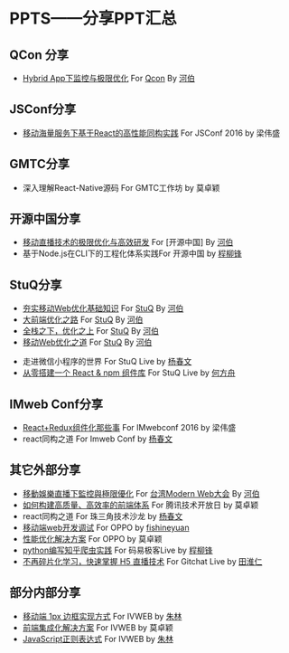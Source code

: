 # PPTS——分享PPT汇总

## QCon 分享
- [Hybrid App下监控与极限优化](https://github.com/herbertliu/sharing/blob/master/ppts/Hybrid%20App%E4%B8%8B%E7%9B%91%E6%8E%A7%E4%B8%8E%E6%9E%81%E9%99%90%E4%BC%98%E5%8C%96-Qcon.pdf) For [Qcon](http://2015.qconshanghai.com/speakers/201931) By [河伯](https://github.com/herbertliu)

## JSConf分享
- [移动海量服务下基于React的高性能同构实践](https://github.com/iv-web/ppts/blob/master/ppts/external/%E7%A7%BB%E5%8A%A8%E6%B5%B7%E9%87%8F%E6%9C%8D%E5%8A%A1%E4%B8%8B%E5%9F%BA%E4%BA%8EReact%E7%9A%84%E9%AB%98%E6%80%A7%E8%83%BD%E5%90%8C%E6%9E%84%E5%AE%9E%E8%B7%B5ppt.pptx) For JSConf 2016 by 梁伟盛

## GMTC分享
- 深入理解React-Native源码 For GMTC工作坊 by 莫卓颖

## 开源中国分享
- [移动直播技术的极限优化与高效研发](https://github.com/herbertliu/sharing/blob/master/ppts/%E7%A7%BB%E5%8A%A8%E7%9B%B4%E6%92%AD%E6%8A%80%E6%9C%AF%E7%9A%84%E6%9E%81%E9%99%90%E4%BC%98%E5%8C%96%E4%B8%8E%E9%AB%98%E6%95%88%E7%A0%94%E5%8F%91-%E5%BC%80%E6%BA%90%E4%B8%AD%E5%9B%BD.pdf) For [开源中国] By [河伯](https://github.com/herbertliu)
- 基于Node.js在CLI下的工程化体系实践For 开源中国 by [程柳锋](https://github.com/orgs/iv-web/people/cpselvis)

## StuQ分享
- [夯实移动Web优化基础知识](https://github.com/herbertliu/sharing/blob/master/ppts/%E5%A4%AF%E5%AE%9E%E7%A7%BB%E5%8A%A8Web%E4%BC%98%E5%8C%96%E5%9F%BA%E7%A1%80%E7%9F%A5%E8%AF%86-StuQ.pdf) For [StuQ](http://www.stuq.org/course/lecturers) By [河伯](https://github.com/herbertliu)
- [大前端优化之路](https://github.com/herbertliu/sharing/blob/master/ppts/大前端优化之路-StuQ.pdf) For [StuQ](http://www.stuq.org/course/lecturers) By [河伯](https://github.com/herbertliu)
- [全栈之下，优化之上](https://github.com/herbertliu/sharing/blob/master/ppts/%E5%85%A8%E6%A0%88%E4%B9%8B%E4%B8%8B%EF%BC%8C%E4%BC%98%E5%8C%96%E4%B9%8B%E4%B8%8A.pdf) For [StuQ](http://www.stuq.org/course/lecturers) By [河伯](https://github.com/herbertliu)
- [移动Web优化之道](https://github.com/herbertliu/sharing/blob/master/ppts/移动Web优化之道-StuQ.pdf) For [StuQ](http://www.stuq.org/course/lecturers) By [河伯](https://github.com/herbertliu)
+ 走进微信小程序的世界 For StuQ Live by [杨春文](https://github.com/chenwery)
+ [从零搭建一个 React & npm 组件库](https://github.com/iv-web/ppts/blob/master/ppts/external/%E4%BB%8E%E9%9B%B6%E6%90%AD%E5%BB%BA%E4%B8%80%E4%B8%AA%20React%20%26%20npm%20%E7%BB%84%E4%BB%B6%E5%BA%93.pptx) For StuQ Live by [何方舟](https://github.com/adamchuan)

## IMweb Conf分享
- [React+Redux组件化那些事](https://github.com/iv-web/ppts/blob/master/ppts/external/React%2BRedux%E7%BB%84%E4%BB%B6%E5%8C%96%E9%82%A3%E4%BA%9B%E4%BA%8Bppt.pptx) For IMwebconf 2016 by 梁伟盛
- react同构之道 For Imweb Conf by [杨春文](https://github.com/chenwery)

## 其它外部分享
- [移動娛樂直播下監控與極限優化](https://github.com/herbertliu/sharing/blob/master/ppts/%E7%A7%BB%E5%8A%A8%E5%A8%B1%E4%B9%90%E7%9B%B4%E6%92%AD%E4%B8%8B%E7%9B%91%E6%8E%A7%E4%B8%8E%E6%9E%81%E9%99%90%E4%BC%98%E5%8C%96-ModernWeb.pdf) For [台湾Modern Web大会](http://modernweb.tw/speaker.html#s1036) By [河伯](https://github.com/herbertliu)
- [如何构建高质量、高效率的前端体系](ppts/external/%E5%A6%82%E4%BD%95%E6%9E%84%E5%BB%BA%E9%AB%98%E8%B4%A8%E9%87%8F%E3%80%81%E9%AB%98%E6%95%88%E7%8E%87%E7%9A%84%E5%89%8D%E7%AB%AF%E4%BD%93%E7%B3%BB%20-zhuoying.pptx) For 腾讯技术开放日 by 莫卓颖
- react同构之道 For 珠三角技术沙龙 by [杨春文](https://github.com/chenwery)
- [移动端web开发调试](ppts/external/%E7%A7%BB%E5%8A%A8%E8%B0%83%E8%AF%95.pdf) For OPPO by [fishineyuan](https://github.com/orgs/iv-web/people/feix760)
- [性能优化解决方案](ppts/external/%E6%80%A7%E8%83%BD%E4%BC%98%E5%8C%96%E8%A7%A3%E5%86%B3%E6%96%B9%E6%A1%88.pdf) For OPPO by 莫卓颖
- [python编写知乎爬虫实践](https://github.com/iv-web/ppts/blob/master/ppts/external/python%E7%BC%96%E5%86%99%E7%9F%A5%E4%B9%8E%E7%88%AC%E8%99%AB%E5%AE%9E%E8%B7%B5.pdf) For 码易极客Live by [程柳锋](https://github.com/orgs/iv-web/people/cpselvis)
- [不再碎片化学习，快速掌握 H5 直播技术](https://github.com/iv-web/ppts/blob/master/ppts/external/%E4%B8%8D%E5%86%8D%E7%A2%8E%E7%89%87%E5%8C%96%E5%AD%A6%E4%B9%A0%EF%BC%8C%E5%BF%AB%E9%80%9F%E6%8E%8C%E6%8F%A1%20H5%20%E7%9B%B4%E6%92%AD%E6%8A%80%E6%9C%AF.md) For Gitchat Live by [田淮仁](https://github.com/JimmyVV)

## 部分内部分享
- [移动端 1px 边框实现方式](ppts/internal/1px%20border%E5%AE%9E%E7%8E%B0%E6%96%B9%E5%BC%8F/1px.pdf) For IVWEB by [朱林](https://github.com/orgs/iv-web/people/zhulin2609)
- [前端集成化解决方案](ppts/internal/%E9%9B%86%E6%88%90%E5%8C%96%E8%A7%A3%E5%86%B3%E6%96%B9%E6%A1%88%20.pdf) For IVWEB by 莫卓颖
- [JavaScript正则表达式](http://slides.com/zhulin2609/javascript) For IVWEB by [朱林](https://github.com/orgs/iv-web/people/zhulin2609)


